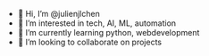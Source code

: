 - 👋 Hi, I’m @julienjlchen
- 👀 I’m interested in tech, AI, ML, automation
- 🌱 I’m currently learning python, webdevelopment
- 💞️ I’m looking to collaborate on projects


<!---
julienjlchen/julienjlchen is a ✨ special ✨ repository because its `README.md` (this file) appears on your GitHub profile.
You can click the Preview link to take a look at your changes.
--->
